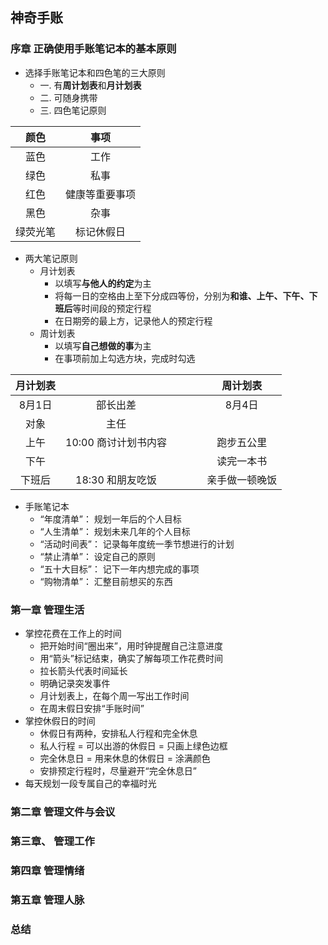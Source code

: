 ## 神奇手账

### 序章  正确使用手账笔记本的基本原则  

* 选择手账笔记本和四色笔的三大原则  
  * 一. 有**周计划表**和**月计划表**  
  * 二. 可随身携带  
  * 三. 四色笔记原则  

|    颜色   |    事项       |
| :------:  | :-------:    |
|    蓝色   |    工作       |
|    绿色   |    私事       |
|    红色   | 健康等重要事项 |
|    黑色   |    杂事       |
|  绿荧光笔  |  标记休假日   |
    
* 两大笔记原则  
  * 月计划表  
    * 以填写**与他人的约定**为主
    * 将每一日的空格由上至下分成四等份，分别为**和谁、上午、下午、下班后**等时间段的预定行程
    * 在日期旁的最上方，记录他人的预定行程    
  * 周计划表  
    * 以填写**自己想做的事**为主  
    * 在事项前加上勾选方块，完成时勾选  
 
|  月计划表  |                    |        |        |       |   周计划表    |
| :------:  |     :-------:      |   ---  |   ---  |  ---  |   :----:     |
|   8月1日   |    部长出差         |        |        |       |    8月4日    |
|   对象     |      主任          |        |        |       |              |
|   上午     | 10:00 商讨计划书内容 |        |        |       |    跑步五公里 |
|   下午     |                    |        |        |       |   读完一本书  |
|   下班后   |  18:30 和朋友吃饭    |        |        |       | 亲手做一顿晚饭 |

* 手账笔记本  
    * “年度清单”： 规划一年后的个人目标  
    * “人生清单”： 规划未来几年的个人目标  
    * “活动时间表”： 记录每年度统一季节想进行的计划  
    * “禁止清单”： 设定自己的原则  
    * “五十大目标”： 记下一年内想完成的事项  
    * “购物清单”： 汇整目前想买的东西  
  
### 第一章  管理生活  

* 掌控花费在工作上的时间  
  * 把开始时间“圈出来”，用时钟提醒自己注意进度  
  * 用“箭头”标记结束，确实了解每项工作花费时间  
  * 拉长箭头代表时间延长  
  * 明确记录突发事件  
  * 月计划表上，在每个周一写出工作时间  
  * 在周末假日安排“手账时间”  
* 掌控休假日的时间
  * 休假日有两种，安排私人行程和完全休息    
  * 私人行程 = 可以出游的休假日 = 只画上绿色边框  
  * 完全休息日 = 用来休息的休假日 = 涂满颜色
  * 安排预定行程时，尽量避开“完全休息日”
* 每天规划一段专属自己的幸福时光  




### 第二章  管理文件与会议  

### 第三章、  管理工作  
  
### 第四章  管理情绪  
  
### 第五章  管理人脉  
  
### 总结  


